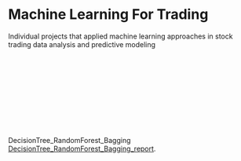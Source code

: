 # Machine Learning For Trading
Individual projects that applied machine learning approaches in stock trading data analysis and predictive modeling

<object data="https://github.com/yubailibra/Machine_Learning_For_Trading/blob/master/DecisionTree_RandomForest_Bagging_report.pdf" type="application/pdf" width="700px" height="1400px">
    <embed src="https://github.com/yubailibra/Machine_Learning_For_Trading/blob/master/DecisionTree_RandomForest_Bagging_report.pdf">
        <p>DecisionTree_RandomForest_Bagging <a href="https://github.com/yubailibra/Machine_Learning_For_Trading/blob/master/DecisionTree_RandomForest_Bagging_report.pdf">DecisionTree_RandomForest_Bagging_report</a>.</p>
    </embed>
</object>

